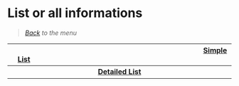 # List or all informations


> *[Back](../games.md) to the menu*

| <img width="430" height="1">[Simple List](ps2_list.md)<img width="430" height="1"> | 
| :---: |
<img width="430" height="1">**[Detailed List](ps2_info_games.md)**<img width="430" height="1"> |
